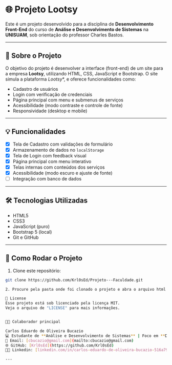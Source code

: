 # 🌐 Projeto Lootsy

Este é um projeto desenvolvido para a disciplina de **Desenvolvimento Front-End** do curso de **Análise e Desenvolvimento de Sistemas** na **UNISUAM**, sob orientação do professor Charles Bastos.

---

## 🧠 Sobre o Projeto

O objetivo do projeto é desenvolver a interface (front-end) de um site para a empresa **Lootsy**, utilizando HTML, CSS, JavaScript e Bootstrap. O site simula a plataforma *Lootsy**, e oferece funcionalidades como:

- Cadastro de usuários
- Login com verificação de credenciais
- Página principal com menu e submenus de serviços
- Acessibilidade (modo contraste e controle de fonte)
- Responsividade (desktop e mobile)

---

## 💡 Funcionalidades

- [X] Tela de Cadastro com validações de formulário
- [X] Armazenamento de dados no `localStorage`
- [X] Tela de Login com feedback visual
- [X] Página principal com menu interativo
- [X] Telas internas com conteúdos dos serviços
- [X] Acessibilidade (modo escuro e ajuste de fonte)
- [ ] Integração com banco de dados

---

## 🛠️ Tecnologias Utilizadas

- HTML5
- CSS3
- JavaScript (puro)
- Bootstrap 5 (local)
- Git e GitHub

---

## 📁 Como Rodar o Projeto

1. Clone este repositório:
```bash
git clone https://github.com/Krl0sEd/Projeto---Faculdade.git

2. Procure pela pasta onde foi clonado o projeto e abra o arquivo html

📝 License
Esse projeto está sob licenciado pela licença MIT.
Veja o arquivo de "LICENSE" para mais informações.


👩‍💻 Colaborador principal

Carlos Eduardo de Oliveira Bucazio
💻 Estudante de **Análise e Desenvolvimento de Sistemas** | Foco em **Desenvolvimento Web & Redes**
📧 Email: [cbucazio@gmail.com](mailto:cbucazio@gmail.com)
🌐 GitHub: [Krl0sEd](https://github.com/Krl0sEd)
🧑‍💼 Linkedin: [linkedin.com/in/carlos-eduardo-de-oliveira-bucazio-516a7937a](https://www.linkedin.com/in/carlos-eduardo-de-oliveira-bucazio-516a7937a)

---

